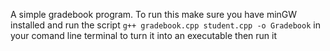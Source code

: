 A simple gradebook program. To run this make sure you have minGW installed and run the script `g++ gradebook.cpp student.cpp -o Gradebook` in your comand line terminal to turn it into an executable then run it
